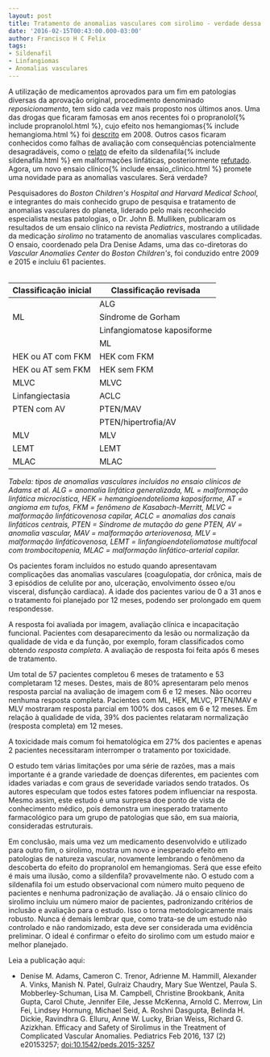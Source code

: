 ```yaml
---
layout: post
title: Tratamento de anomalias vasculares com sirolimo - verdade dessa vez?
date: '2016-02-15T00:43:00.000-03:00'
author: Francisco H C Felix
tags:
- Sildenafil
- Linfangiomas
- Anomalias vasculares
---
```


A utilização de medicamentos aprovados para um fim em patologias diversas da aprovação original, procedimento denominado _reposicionamento_, tem sido cada vez mais proposto nos últimos anos. Uma das drogas que ficaram famosas em anos recentes foi o propranolol{% include propranolol.html %}, cujo efeito nos hemangiomas{% include hemangioma.html %} foi [descrito](http://bit.ly/fhcflxEw) em 2008. Outros casos ficaram conhecidos como falhas de avaliação com consequências potencialmente desagradáveis, como o [relato](http://bit.ly/fhcflxeS) de efeito da sildenafila{% include sildenafila.html %} em malformações linfáticas, posteriormente [refutado](http://bit.ly/fhcflx8n). Agora, um novo ensaio clínico{% include ensaio_clinico.html %} promete uma novidade para as anomalias vasculares. Será verdade?
<!--more-->

Pesquisadores do _Boston Children's Hospital and Harvard Medical School_, e integrantes do mais conhecido grupo de pesquisa e tratamento de anomalias vasculares do planeta, liderado pelo mais reconhecido especialista nestas patologias, o Dr. John B. Mulliken, publicaram os resultados de um ensaio clínico na revista _Pediatrics_, mostrando a utilidade da medicação _sirolimo_ no tratamento de anomalias vasculares complicadas. O ensaio, coordenado pela Dra Denise Adams, uma das co-diretoras do _Vascular Anomalies Center_ do _Boston Children's_, foi conduzido entre 2009 e 2015 e incluiu 61 pacientes.
</br></br>

| Classificação inicial | Classificação revisada |
| --- | --- |
| | ALG |
| ML | Síndrome de Gorham |
| | Linfangiomatose kaposiforme |
| | ML |
| HEK ou AT com FKM | HEK com FKM |
| HEK ou AT sem FKM | HEK sem FKM |
| MLVC | MLVC |
| Linfangiectasia | ACLC |
| PTEN com AV | PTEN/MAV |
| | PTEN/hipertrofia/AV |
| MLV | MLV |
| LEMT | LEMT |
| MLAC | MLAC |

_Tabela: tipos de anomalias vasculares incluídos no ensaio clínicos de Adams et al. ALG = anomalia linfática generalizada, ML = malformação linfática microcística, HEK = hemangioendotelioma kaposiforme, AT = angioma em tufos, FKM = fenômeno de Kasabach-Merritt, MLVC = malformação linfáticovenosa capilar, ACLC = anomalias dos canais linfáticos centrais, PTEN = Síndrome de mutação do gene PTEN, AV = anomalia vascular, MAV = malformação arteriovenosa, MLV = malformação linfáticovenosa, LEMT = linfangioendoteliomatose multifocal com trombocitopenia, MLAC = malformação linfático-arterial capilar._

Os pacientes foram incluídos no estudo quando apresentavam complicações das anomalias vasculares (coagulopatia, dor crônica, mais de 3 episódios de celulite por ano, ulceração, envolvimento ósseo e/ou visceral, disfunção cardíaca). A idade dos pacientes variou de 0 a 31 anos e o tratamento foi planejado por 12 meses, podendo ser prolongado em quem respondesse.

A resposta foi avaliada por imagem, avaliação clínica e incapacitação funcional. Pacientes com desaparecimento da lesão ou normalização da qualidade de vida e da função, por exemplo, foram classificados como obtendo _resposta completa_. A avaliação de resposta foi feita após 6 meses de tratamento.

Um total de 57 pacientes completou 6 meses de tratamento e 53 completaram 12 meses. Destes, mais de 80% apresentaram pelo menos resposta parcial na avaliação de imagem com 6 e 12 meses. Não ocorreu nenhuma resposta completa. Pacientes com ML, HEK, MLVC, PTEN/MAV e MLV mostraram resposta parcial em 100% dos casos em 6 e 12 meses. Em relação à qualidade de vida, 39% dos pacientes relataram normalização (resposta completa) em 12 meses.

A toxicidade mais comum foi hematológica em 27% dos pacientes e apenas 2 pacientes necessitaram interromper o tratamento por toxicidade.

O estudo tem várias limitações por uma série de razões, mas a mais importante é a grande variedade de doenças diferentes, em pacientes com idades variadas e com graus de severidade variados sendo tratados. Os autores especulam que todos estes fatores podem influenciar na resposta. Mesmo assim, este estudo é uma surpresa doe ponto de vista de conhecimento médico, pois demonstra um inesperado tratamento farmacológico para um grupo de patologias que são, em sua maioria, consideradas estruturais.

Em conclusão, mais uma vez um medicamento desenvolvido e utilizado para outro fim, o sirolimo, mostra um novo e inesperado efeito em patologias de natureza vascular, novamente lembrando o fenômeno da descoberta do efeito do propranolol em hemangiomas. Será que esse efeito é mais uma ilusão, como a sildenfila? provavelmente não. O estudo com a sildenafila foi um estudo observacional com número muito pequeno de pacientes e nenhuma padronização de avaliação. Já o ensaio clínico do sirolimo incluiu um número maior de pacientes, padronizando critérios de inclusão e avaliação para o estudo. Isso o torna metodologicamente mais robusto. Nunca é demais lembrar que, como trata-se de um estudo não controlado e não randomizado, esta deve ser considerada uma evidência preliminar. O ideal é confirmar o efeito do sirolimo com um estudo maior e melhor planejado.

Leia a publicação aqui:
- Denise M. Adams, Cameron C. Trenor, Adrienne M. Hammill, Alexander A. Vinks, Manish N. Patel, Gulraiz Chaudry, Mary Sue Wentzel, Paula S. Mobberley-Schuman, Lisa M. Campbell, Christine Brookbank, Anita Gupta, Carol Chute, Jennifer Eile, Jesse McKenna, Arnold C. Merrow, Lin Fei, Lindsey Hornung, Michael Seid, A. Roshni Dasgupta, Belinda H. Dickie, Ravindhra G. Elluru, Anne W. Lucky, Brian Weiss, Richard G. Azizkhan. Efficacy and Safety of Sirolimus in the Treatment of Complicated Vascular Anomalies. Pediatrics Feb 2016, 137 (2) e20153257; [doi:10.1542/peds.2015-3257](http://doi.org/10.1542/peds.2015-3257)
